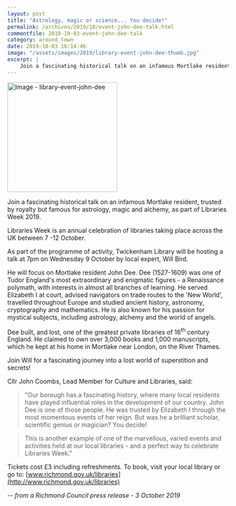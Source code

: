 ```yaml
---
layout: post
title: "Astrology, magic or science... You decide!"
permalink: /archives/2019/10/event-john-dee-talk.html
commentfile: 2019-10-03-event-john-dee-talk
category: around_town
date: 2019-10-03 16:14:46
image: "/assets/images/2019/library-event-john-dee-thumb.jpg"
excerpt: |
    Join a fascinating historical talk on an infamous Mortlake resident, trusted by royalty but famous for astrology, magic and alchemy, as part of Libraries Week 2019.
---
```


<a href="/assets/images/2019/library-event-john-dee.jpg" title="Click for a larger image"><img src="/assets/images/2019/library-event-john-dee-thumb.jpg" width="250" alt="Image - library-event-john-dee"  class="photo right"/></a>

Join a fascinating historical talk on an infamous Mortlake resident, trusted by royalty but famous for astrology, magic and alchemy, as part of Libraries Week 2019.

Libraries Week is an annual celebration of libraries taking place across the UK between 7 -12 October.

As part of the programme of activity, Twickenham Library will be hosting a talk at 7pm on Wednesday 9 October by local expert, Will Bird.

He will focus on Mortlake resident John Dee. Dee (1527-1609) was one of Tudor England's most extraordinary and enigmatic figures - a Renaissance polymath, with interests in almost all branches of learning. He served Elizabeth I at court, advised navigators on trade routes to the 'New World', travelled throughout Europe and studied ancient history, astronomy, cryptography and mathematics. He is also known for his passion for mystical subjects, including astrology, alchemy and the world of angels.

Dee built, and lost, one of the greatest private libraries of 16<sup>th</sup> century England. He claimed to own over 3,000 books and 1,000 manuscripts, which he kept at his home in Mortlake near London, on the River Thames.

Join Will for a fascinating journey into a lost world of superstition and secrets!

Cllr John Coombs, Lead Member for Culture and Libraries, said:

> "Our borough has a fascinating history, where many local residents have played influential roles in the development of our country. John Dee is one of those people. He was trusted by Elizabeth I through the most momentous events of her reign. But was he a brilliant scholar, scientific genius or magician? You decide!

> This is another example of one of the marvellous, varied events and activities held at our local libraries - and a perfect way to celebrate Libraries Week."

Tickets cost &pound;3 including refreshments. To book, visit your local library or go to: [www.richmond.gov.uk/libraries](http://www.richmond.gov.uk/libraries)

<cite>-- from a Richmond Council press release - 3 October 2019</cite>
